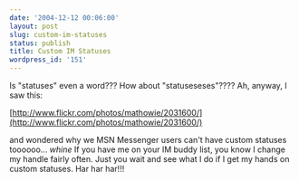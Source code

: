 ```yaml
---
date: '2004-12-12 00:06:00'
layout: post
slug: custom-im-statuses
status: publish
title: Custom IM Statuses
wordpress_id: '151'
---
```


Is "statuses" even a word??? How about "statuseseses"???? Ah, anyway, I saw this:  

  

[http://www.flickr.com/photos/mathowie/2031600/](http://www.flickr.com/photos/mathowie/2031600/)  

  

and wondered why we MSN Messenger users can't have custom statuses toooooo... *whine* If you have me on your IM buddy list, you know I change my handle fairly often. Just you wait and see what I do if I get my hands on custom statuses. Har har har!!!

